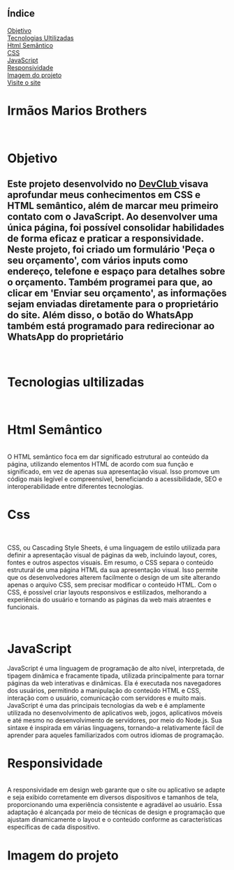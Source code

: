 ## Índice
<a href="#objetivo"> Objetivo </a>  <br>
<a href="#tecnologias"> Tecnologias Ultilizadas   </a> <br>
<a href="#html"> Html Semântico  </a> <br>
<a href="#css"> CSS </a> <br>
<a href="#java"> JavaScript </a> <br>
<a href="#responsividade"> Responsividade  </a> <br>
<a href="#imagem">Imagem do projeto </a><br>
<a href="https://marioencanadores.netlify.app/"> Visite o site </a> <br>

<h1> Irmãos Marios Brothers </h1>
 
 <br>


<h1 id="objetivo"> Objetivo </h1>
 
 <h2> 
Este projeto desenvolvido no <a href="https://rodolfomori.com.br/devclub"> DevClub </a> visava aprofundar meus conhecimentos em CSS e HTML semântico, além de marcar meu primeiro contato com o JavaScript. Ao desenvolver uma única página, foi possível consolidar habilidades de forma eficaz e praticar a responsividade. Neste projeto, foi criado um formulário 'Peça o seu orçamento', com vários inputs como endereço, telefone e espaço para detalhes sobre o orçamento. Também programei para que, ao clicar em 'Enviar seu orçamento', as informações sejam enviadas diretamente para o proprietário do site. Além disso, o botão do WhatsApp também está programado para redirecionar ao WhatsApp do proprietário </h2>
<br>

<h1 id="tecnologias"> Tecnologias ultilizadas </h1>
<br>

<h1 id="html"> Html Semântico </h1>

<br>
O HTML semântico foca em dar significado estrutural ao conteúdo da página, utilizando elementos HTML de acordo com sua função e significado, em vez de apenas sua apresentação visual. Isso promove um código mais legível e compreensível, beneficiando a acessibilidade, SEO e interoperabilidade entre diferentes tecnologias. 
<br>

<h1 id = "css"> Css </h1>
<br>

CSS, ou Cascading Style Sheets, é uma linguagem de estilo utilizada para definir a apresentação visual de páginas da web, incluindo layout, cores, fontes e outros aspectos visuais. Em resumo, o CSS separa o conteúdo estrutural de uma página HTML da sua apresentação visual. Isso permite que os desenvolvedores alterem facilmente o design de um site alterando apenas o arquivo CSS, sem precisar modificar o conteúdo HTML. Com o CSS, é possível criar layouts responsivos e estilizados, melhorando a experiência do usuário e tornando as páginas da web mais atraentes e funcionais.

<br>

<h1 id="java"> JavaScript </h1>
JavaScript é uma linguagem de programação de alto nível, interpretada, de tipagem dinâmica e fracamente tipada, utilizada principalmente para tornar páginas da web interativas e dinâmicas. Ela é executada nos navegadores dos usuários, permitindo a manipulação do conteúdo HTML e CSS, interação com o usuário, comunicação com servidores e muito mais. JavaScript é uma das principais tecnologias da web e é amplamente utilizada no desenvolvimento de aplicativos web, jogos, aplicativos móveis e até mesmo no desenvolvimento de servidores, por meio do Node.js. Sua sintaxe é inspirada em várias linguagens, tornando-a relativamente fácil de aprender para aqueles familiarizados com outros idiomas de programação.

<h1 id="responsividade">  Responsividade  </h1>
<br>
 A responsividade em design web garante que o site ou aplicativo se adapte e seja exibido corretamente em diversos dispositivos e tamanhos de tela, proporcionando uma experiência consistente e agradável ao usuário. Essa adaptação é alcançada por meio de técnicas de design e programação que ajustam dinamicamente o layout e o conteúdo conforme as características específicas de cada dispositivo.
 
<br>


<h1 id="imagem"> Imagem do projeto </h1>

<br>
